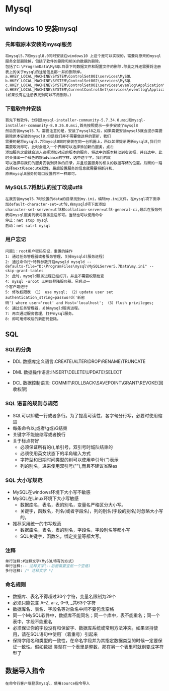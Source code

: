 # Mysql

## windows 10 安装mysql

### 先卸载原本安装的mysql服务
```text
将mysql5.7和mysql8.0同时安装在windows10 上这个是可以实现的，需要将原来的mysql服务全部删除掉，包括了软件的删除和相关的数据的删除，
包括了C:\ProgramData\MySQL目录下的数据文件和配置文件的删除.除此之外还需要将注册表上的关于mysql的注册信息都一并的删除掉。
a.HKEY_LOCAL_MACHINE\SYSTEM\ControlSet001\services\MySQL
b.HKEY_LOCAL_MACHINE\SYSTEM\ControlSet002\services\MySQL
c.HKEY_LOCAL_MACHINE\SYSTEM\ControlSet001\services\evenlog\Application\MySQL
d.HKEY_LOCAL_MACHINE\SYSTEM\CurrentControlSet\services\eventlog\Application\MySQL
(如果没有在注册表找到可以不用删除。)
```
### 下载软件并安装
```text
首先下载软件，分别是mysql-installer-community-5.7.34.0.msi和mysql-installer-community-8.0.26.0.msi,首先按照提示一步步安装了mysql8
然后安装mysql5.7。需要注意的是，安装了mysql8之后，如果需要安装mysql5就会提示需要删除原本安装的mysql8,但是我们并不需要做这样的更新，我们
需要的是将mysql5.7和mysql8同时安装在同一台机器上，所以如果提示更新mysql8,我们只需要取消即可，此时会进入一个界面可以选择添加新的服务，点击
添加服务之后就会进入选择添加对应的版本的服务，将选中的版本移动到右边框，并且选中，此时会弹出一个绿色的饿advance的字样，选中这个字，我们的就
可以选择将我们的服务安装到具体的目录，并且设置服务的相关的数据存储的位置。后面的一路选择next和execute就性，最后设置服务的信息就需要将断开和、
原来mysql8服务的端口设置的不一样即可。
```
### MySQL5.7将默认的拉丁改成utf8
```text
在我安装mysql5.7时设置的data的目录找到my.ini，编辑my.ini文件，在mysql项下面添加default-character-set=utf8,在mysqld项下面添加
character-set-server=utf8和collation-server=utf8-general-ci,最后在服务列表将mysql服务列表将服务重启即可。当然也可以使用命令
停止：net stop mysql
启动：net satrt mysql
```


### 用户忘记
```text
问题1：root用户密码忘记，重置的操作
1: 通过任务管理器或者服务管理，关掉mysqld(服务进程) 
2: 通过命令行+特殊参数开启mysqld mysqld --
defaults-file="D:\ProgramFiles\mysql\MySQLServer5.7Data\my.ini" --skip-grant-tables
3: 此时，mysqld服务进程已经打开。并且不需要权限检查 
4: mysql -uroot 无密码登陆服务器。另启动一
个客户端进行 
5: 修改权限表 （1） use mysql; （2）update user set authentication_string=password('新密
码') where user='root' and Host='localhost'; （3）flush privileges; 
6: 通过任务管理器，关掉mysqld服务进程。 
7: 再次通过服务管理，打开mysql服务。 
8: 即可用修改后的新密码登陆。
```

## SQL
### SQL的分类
* DDL
数据库定义语言:CREATE\ALTER\DROP\RENAME\TRUNCATE

* DML
数据操作语言:INSERT\DELETE\UPDATE\SELECT

* DCL 
数据控制语言: COMMIT\ROLLBACK\SAVEPOINT\GRANT\REVOKE(回收权限)


### SQL 语言的规则与规范

* SQL可以卸载一行或者多行。为了提高可读性，各字句分行写，必要时使用缩进
* 每条命令以;或者\g或\G结束
* 关键字不能被缩写或者换行
* 关于标点符好
    * 必须保证所有的(),单引号，双引号时城队结束的
    * 必须使用英文状态下的半角输入方式
    * 字符型和日期时间类型的树可以使用单引号('')表示
    * 列的别名，进来使用双引号(""),而且不建议省略as

### SQL 大小写规范
* MySQL在windows环境下大小写不敏感
* MySQL在Linux环境下大小写敏感
    * 数据库名，表名，表的别名，变量名严格区分大小写。
    * 关键字，函数名，列名(或者字段名)，列的别名(字段的别名)时忽略大小写的。
* 推荐采用统一的书写规范
    * 数据库名，表名，表的别名，字段名，字段别名等都小写
    * SQL关键字，函数名，绑定变量等都大写。
    
### 注释
```sql
单行注释:#注释文字(MySQL特有的方式)
单行注释:-- 注释文字(--后面需要宝航一个空格)
多行注释: /* 注释文字 */
```    
    
### 命名规则
* 数据库、表名不得超过30个字符，变量名限制为29个
* 必须只能包含 A–Z, a–z, 0–9, _共63个字符
* 数据库名、表名、字段名等对象名中间不要包含空格
* 同一个MySQL软件中，数据库不能同名；同一个库中，表不能重名；同一个表中，字段不能重名
* 必须保证你的字段没有和保留字、数据库系统或常用方法冲突。如果坚持使用，请在SQL语句中使用`（着重号）引起来
* 保持字段名和类型的一致性，在命名字段并为其指定数据类型的时候一定要保证一致性。假如数据
 类型在一个表里是整数，那在另一个表里可就别变成字符型了   

## 数据导入指令
```text
在命令行客户端登录mysql，使用source指令导入
```



